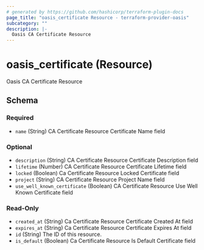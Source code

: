 ```yaml
---
# generated by https://github.com/hashicorp/terraform-plugin-docs
page_title: "oasis_certificate Resource - terraform-provider-oasis"
subcategory: ""
description: |-
  Oasis CA Certificate Resource
---
```


# oasis_certificate (Resource)

Oasis CA Certificate Resource



<!-- schema generated by tfplugindocs -->
## Schema

### Required

- `name` (String) CA Certificate Resource Certificate Name field

### Optional

- `description` (String) CA Certificate Resource Certificate Description field
- `lifetime` (Number) CA Certificate Resource Certificate Lifetime field
- `locked` (Boolean) Ca Certificate Resource Locked Certificate field
- `project` (String) CA Certificate Resource Project Name field
- `use_well_known_certificate` (Boolean) CA Certificate Resource Use Well Known Certificate field

### Read-Only

- `created_at` (String) Ca Certificate Resource Certificate Created At field
- `expires_at` (String) Ca Certificate Resource Certificate Expires At field
- `id` (String) The ID of this resource.
- `is_default` (Boolean) Ca Certificate Resource Is Default Certificate field


